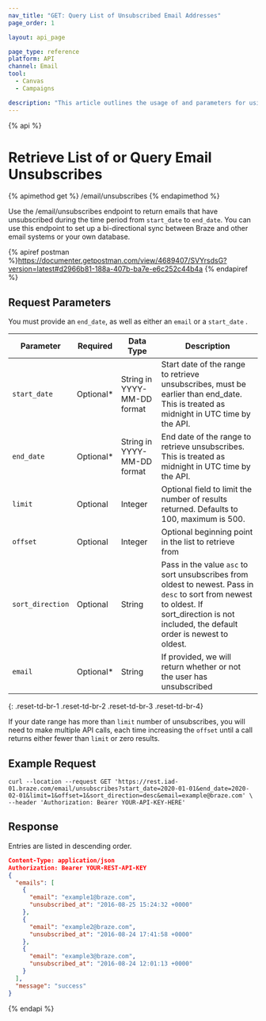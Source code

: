 ```yaml
---
nav_title: "GET: Query List of Unsubscribed Email Addresses"
page_order: 1

layout: api_page

page_type: reference
platform: API
channel: Email
tool:
  - Canvas
  - Campaigns

description: "This article outlines the usage of and parameters for using the Get Email Unsubscribes Braze endpoint."
---
```

{% api %}
# Retrieve List of or Query Email Unsubscribes
{% apimethod get %}
/email/unsubscribes
{% endapimethod %}

Use the /email/unsubscribes endpoint to return emails that have unsubscribed during the time period from `start_date` to `end_date`. You can use this endpoint to set up a bi-directional sync between Braze and other email systems or your own database.

{% apiref postman %}https://documenter.getpostman.com/view/4689407/SVYrsdsG?version=latest#d2966b81-188a-407b-ba7e-e6c252c44b4a {% endapiref %}

## Request Parameters

You must provide an `end_date`, as well as either an `email` or a `start_date` .

| Parameter | Required | Data Type | Description |
| ----------|-----------| ---------|------ |
| `start_date` | Optional* | String in YYYY-MM-DD format| Start date of the range to retrieve unsubscribes, must be earlier than end_date. This is treated as midnight in UTC time by the API. |
| `end_date` | Optional* | String in YYYY-MM-DD format | End date of the range to retrieve unsubscribes. This is treated as midnight in UTC time by the API. |
| `limit` | Optional | Integer | Optional field to limit the number of results returned. Defaults to 100, maximum is 500. |
| `offset` | Optional | Integer | Optional beginning point in the list to retrieve from |
| `sort_direction` | Optional | String | Pass in the value `asc` to sort unsubscribes from oldest to newest. Pass in `desc` to sort from newest to oldest. If sort_direction is not included, the default order is newest to oldest. |
| `email` | Optional* | String | If provided, we will return whether or not the user has unsubscribed |
{: .reset-td-br-1 .reset-td-br-2 .reset-td-br-3  .reset-td-br-4}

If your date range has more than `limit` number of unsubscribes, you will need to make multiple API calls, each time increasing the `offset` until a call returns either fewer than `limit` or zero results.

## Example Request 
```
curl --location --request GET 'https://rest.iad-01.braze.com/email/unsubscribes?start_date=2020-01-01&end_date=2020-02-01&limit=1&offset=1&sort_direction=desc&email=example@braze.com' \
--header 'Authorization: Bearer YOUR-API-KEY-HERE'
```

## Response

Entries are listed in descending order.

```json
Content-Type: application/json
Authorization: Bearer YOUR-REST-API-KEY
{
  "emails": [
    {
      "email": "example1@braze.com",
      "unsubscribed_at": "2016-08-25 15:24:32 +0000"
    },
    {
      "email": "example2@braze.com",
      "unsubscribed_at": "2016-08-24 17:41:58 +0000"
    },
    {
      "email": "example3@braze.com",
      "unsubscribed_at": "2016-08-24 12:01:13 +0000"
    }
  ],
  "message": "success"
}
```
{% endapi %}
